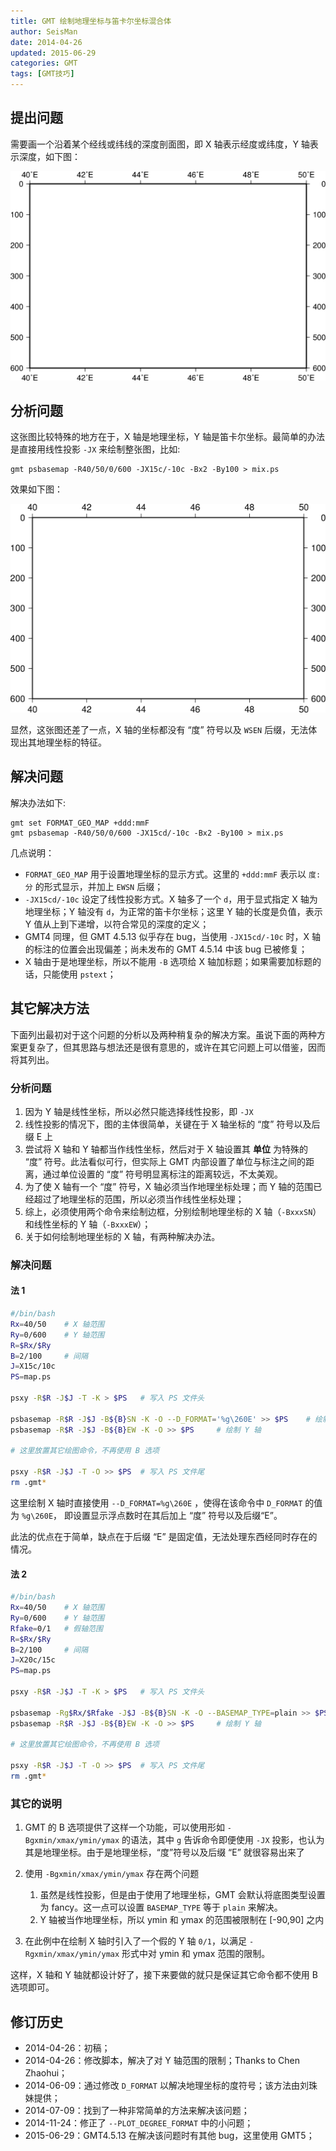 ```yaml
---
title: GMT 绘制地理坐标与笛卡尔坐标混合体
author: SeisMan
date: 2014-04-26
updated: 2015-06-29
categories: GMT
tags: [GMT技巧]
---
```


## 提出问题

需要画一个沿着某个经线或纬线的深度剖面图，即 X 轴表示经度或纬度，Y 轴表示深度，如下图：

![](/images/2014042601.png)

<!--more-->

## 分析问题

这张图比较特殊的地方在于，X 轴是地理坐标，Y 轴是笛卡尔坐标。最简单的办法是直接用线性投影 `-JX` 来绘制整张图，比如:

    gmt psbasemap -R40/50/0/600 -JX15c/-10c -Bx2 -By100 > mix.ps

效果如下图：

![](/images/2014042602.png)

显然，这张图还差了一点，X 轴的坐标都没有 “度” 符号以及 `WSEN` 后缀，无法体现出其地理坐标的特征。

## 解决问题

解决办法如下:

    gmt set FORMAT_GEO_MAP +ddd:mmF
    gmt psbasemap -R40/50/0/600 -JX15cd/-10c -Bx2 -By100 > mix.ps

几点说明：

-   `FORMAT_GEO_MAP` 用于设置地理坐标的显示方式。这里的 `+ddd:mmF` 表示以 `度:分` 的形式显示，并加上 `EWSN` 后缀；
-   `-JX15cd/-10c` 设定了线性投影方式。X 轴多了一个 `d`，用于显式指定 X 轴为地理坐标；Y 轴没有 `d`，为正常的笛卡尔坐标；这里 Y 轴的长度是负值，表示 Y 值从上到下递增，以符合常见的深度的定义；
-   GMT4 同理，但 GMT 4.5.13 似乎存在 bug，当使用 `-JX15cd/-10c` 时，X 轴的标注的位置会出现偏差；尚未发布的 GMT 4.5.14 中该 bug 已被修复；
-   X 轴由于是地理坐标，所以不能用 `-B` 选项给 X 轴加标题；如果需要加标题的话，只能使用 `pstext`；

## 其它解决方法

下面列出最初对于这个问题的分析以及两种稍复杂的解决方案。虽说下面的两种方案更复杂了，但其思路与想法还是很有意思的，或许在其它问题上可以借鉴，因而将其列出。

### 分析问题

1.  因为 Y 轴是线性坐标，所以必然只能选择线性投影，即 `-JX`
2.  线性投影的情况下，图的主体很简单，关键在于 X 轴坐标的 “度” 符号以及后缀 E 上
3.  尝试将 X 轴和 Y 轴都当作线性坐标，然后对于 X 轴设置其 **单位** 为特殊的 “度” 符号。此法看似可行，但实际上 GMT 内部设置了单位与标注之间的距离，通过单位设置的 “度” 符号明显离标注的距离较远，不太美观。
4.  为了使 X 轴有一个 “度” 符号，X 轴必须当作地理坐标处理；而 Y 轴的范围已经超过了地理坐标的范围，所以必须当作线性坐标处理；
5.  综上，必须使用两个命令来绘制边框，分别绘制地理坐标的 X 轴（`-BxxxSN`）和线性坐标的 Y 轴（`-BxxxEW`）；
6.  关于如何绘制地理坐标的 X 轴，有两种解决办法。

### 解决问题

#### 法 1

``` bash
#/bin/bash
Rx=40/50    # X 轴范围
Ry=0/600    # Y 轴范围
R=$Rx/$Ry
B=2/100     # 间隔
J=X15c/10c
PS=map.ps

psxy -R$R -J$J -T -K > $PS   # 写入 PS 文件头

psbasemap -R$R -J$J -B${B}SN -K -O --D_FORMAT='%g\260E' >> $PS    # 绘制 X 轴
psbasemap -R$R -J$J -B${B}EW -K -O >> $PS     # 绘制 Y 轴

# 这里放置其它绘图命令，不再使用 B 选项

psxy -R$R -J$J -T -O >> $PS  # 写入 PS 文件尾
rm .gmt*
```

这里绘制 X 轴时直接使用 `--D_FORMAT=%g\260E` ，使得在该命令中 `D_FORMAT` 的值为 `%g\260E`，
即设置显示浮点数时在其后加上 “度” 符号以及后缀“E”。

此法的优点在于简单，缺点在于后缀 “E” 是固定值，无法处理东西经同时存在的情况。

#### 法 2

``` bash
#/bin/bash
Rx=40/50    # X 轴范围
Ry=0/600    # Y 轴范围
Rfake=0/1   # 假轴范围
R=$Rx/$Ry
B=2/100     # 间隔
J=X20c/15c
PS=map.ps

psxy -R$R -J$J -T -K > $PS   # 写入 PS 文件头

psbasemap -Rg$Rx/$Rfake -J$J -B${B}SN -K -O --BASEMAP_TYPE=plain >> $PS    # 绘制 X 轴
psbasemap -R$R -J$J -B${B}EW -K -O >> $PS     # 绘制 Y 轴

# 这里放置其它绘图命令，不再使用 B 选项

psxy -R$R -J$J -T -O >> $PS  # 写入 PS 文件尾
rm .gmt*
```

### 其它的说明

1.  GMT 的 B 选项提供了这样一个功能，可以使用形如 `-Bgxmin/xmax/ymin/ymax` 的语法，其中 `g` 告诉命令即便使用 `-JX` 投影，也认为其是地理坐标。由于是地理坐标，“度”符号以及后缀 “E” 就很容易出来了
2.  使用 `-Bgxmin/xmax/ymin/ymax` 存在两个问题
    1.  虽然是线性投影，但是由于使用了地理坐标，GMT 会默认将底图类型设置为 fancy。这一点可以设置 `BASEMAP_TYPE` 等于 `plain` 来解决。
    2.  Y 轴被当作地理坐标，所以 ymin 和 ymax 的范围被限制在 [-90,90] 之内

3.  在此例中在绘制 X 轴时引入了一个假的 Y 轴 `0/1`，以满足 `-Rgxmin/xmax/ymin/ymax` 形式中对 ymin 和 ymax 范围的限制。

这样，X 轴和 Y 轴就都设计好了，接下来要做的就只是保证其它命令都不使用 B 选项即可。

## 修订历史

-   2014-04-26：初稿；
-   2014-04-26：修改脚本，解决了对 Y 轴范围的限制；Thanks to Chen Zhaohui；
-   2014-06-09：通过修改 `D_FORMAT` 以解决地理坐标的度符号；该方法由刘珠妹提供；
-   2014-07-09：找到了一种非常简单的方法来解决该问题；
-   2014-11-24：修正了 `--PLOT_DEGREE_FORMAT` 中的小问题；
-   2015-06-29：GMT4.5.13 在解决该问题时有其他 bug，这里使用 GMT5；
